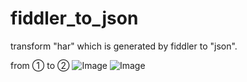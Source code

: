 # fiddler_to_json
transform "har" which is generated by fiddler to "json".

from ① to ②
![Image]("https://github.com/fsickle/fiddler_to_json/blob/master/1.jpg")
![Image]("https://github.com/fsickle/fiddler_to_json/blob/master/2.jpg")
